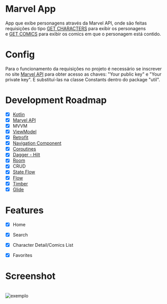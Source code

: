 # Marvel App
App que exibe personagens através da Marvel API, onde são feitas requisições do tipo [GET CHARACTERS](https://gateway.marvel.com/v1/public/characters/) para exibir os personagens <br>e [GET COMICS](https://gateway.marvel.com/v1/public/characters/{characterId}/comics/) 
para exibir os comics em que o personagem está contido.

# Config
Para o funcionamento da requisições no projeto é necessário se inscrever no site [Marvel API](https://developer.marvel.com) para obter acesso as chaves: "Your public key" e "Your private key". E substituí-las na classe Constants dentro do package "util".

# Development Roadmap
- [x] [Kotlin](https://kotlinlang.org)
- [x] [Marvel API](https://developer.marvel.com)
- [x] MVVM
- [x] [ViewModel](https://developer.android.com/topic/libraries/architecture/viewmodel?authuser=1)
- [x] [Retrofit](https://square.github.io/retrofit/)
- [x] [Navigation Component](https://developer.android.com/guide/navigation/navigation-getting-started)
- [x] [Coroutines](https://developer.android.com/topic/libraries/architecture/coroutines?hl=pt-br)
- [x] [Dagger - Hilt](https://developer.android.com/training/dependency-injection/hilt-android?hl=pt-br) 
- [x] [Room](https://developer.android.com/jetpack/androidx/releases/room?hl=pt-br)
- [x] CRUD
- [x] [State Flow](https://developer.android.com/kotlin/flow/stateflow-and-sharedflow#stateflow)
- [x] [Flow](https://developer.android.com/kotlin/flow?hl=pt-br)
- [x] [Timber](https://github.com/JakeWharton/timber)
- [x] [Glide](https://github.com/bumptech/glide)

# Features
- [x] Home
- [x] Search
- [x] Character Detail/Comics List
- [x] Favorites


# Screenshot
<br>![exemplo](https://media3.giphy.com/media/Js3taw30ZXrufAOhbx/giphy.gif?cid=790b761170bcfae8c899d548620f1e09f111875b1a48ba13&rid=giphy.gif&ct=g)
